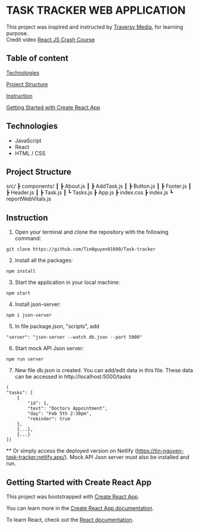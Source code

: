 # TASK TRACKER WEB APPLICATION

This project was inspired and instructed by [Traversy Media](https://www.youtube.com/@TraversyMedia), for learning purpose. \
Credit video [React JS Crash Course](https://www.youtube.com/watch?v=w7ejDZ8SWv8&t=5752s)

## Table of content
[Technologies](#Technologies)

[Project Structure](#Project-Structure)

[Instruction](#Instruction)

[Getting Started with Create React App](#getting-started-with-create-react-app)
## Technologies
- JavaScript
- React
- HTML / CSS

## Project Structure

src/
┣ components/
┃ ┣ About.js
┃ ┣ AddTask.js
┃ ┣ Button.js
┃ ┣ Footer.js
┃ ┣ Header.js
┃ ┣ Task.js
┃ ┗ Tasks.js
┣ App.js
┣ index.css
┣ index.js
┗ reportWebVitals.js

## Instruction
1. Open your terminal and clone the repository with the following command: 
```
git clone https://github.com/TinNguyen01600/Task-tracker
```
2. Install all the packages:
```
npm install
```
3. Start the application in your local machine:
```
npm start
```
4. Install json-server:
```
npm i json-server
```
5. In file package.json, "scripts", add
```
"server": "json-server --watch db.json --port 5000" 
```
6. Start mock API Json server:
```
npm run server
```
7. New file db.json is created. You can add/edit data in this file. These data can be accessed in http://localhost:5000/tasks
```
(
"tasks": [ 
	{
		"id": 1, 
		"text": "Doctors Appointment",       
		"day": "Feb 5th 2:30pm",
		"reminder": true
	},
	{...},
	{...}
])
```

** Or simply access the deployed version on Netlify (https://tin-nguyen-task-tracker.netlify.app/). Mock API Json server must also be installed and run.

## Getting Started with Create React App

This project was bootstrapped with [Create React App](https://github.com/facebook/create-react-app).

You can learn more in the [Create React App documentation](https://facebook.github.io/create-react-app/docs/getting-started).

To learn React, check out the [React documentation](https://reactjs.org/).
